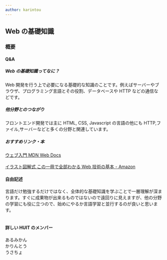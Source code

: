 ```yaml
---
author: karintou
---
```


## Web の基礎知識

### 概要

#### Q&A

##### Web の基礎知識ってなに？

Web 開発を行う上で必要になる基礎的な知識のことです。例えばサーバーやブラウザ、プログラミング言語とその役割、データベースや HTTP などの通信などです。

##### 他分野とのつながり

フロントエンド開発では主に HTML, CSS, Javascript の言語の他にも HTTP,ファイル,サーバーなどと多くの分野と関連しています。

##### おすすめリンク・本

[ウェブ入門 MDN Web Docs](https://developer.mozilla.org/ja/docs/Learn/Getting_started_with_the_web)<br><br>
[イラスト図解式 この一冊で全部わかる Web 技術の基本 - Amazon](https://www.amazon.co.jp/%E3%82%A4%E3%83%A9%E3%82%B9%E3%83%88%E5%9B%B3%E8%A7%A3%E5%BC%8F-%E3%81%93%E3%81%AE%E4%B8%80%E5%86%8A%E3%81%A7%E5%85%A8%E9%83%A8%E3%82%8F%E3%81%8B%E3%82%8BWeb%E6%8A%80%E8%A1%93%E3%81%AE%E5%9F%BA%E6%9C%AC-%E5%B0%8F%E6%9E%97-%E6%81%AD%E5%B9%B3/dp/4797388811)

#### 自由記述

言語だけ勉強するだけではなく、全体的な基礎知識を学ぶことで一層理解が深まります。すぐに成果物が出来るものではないので遠回りに見えますが、他の分野の学習にも役に立つので、始めにやるか言語学習と並行するのが良いと思います。<br><br>

#### 詳しい HUIT のメンバー

あるみかん<br>
かりんとう<br>
うさちょ<br>
